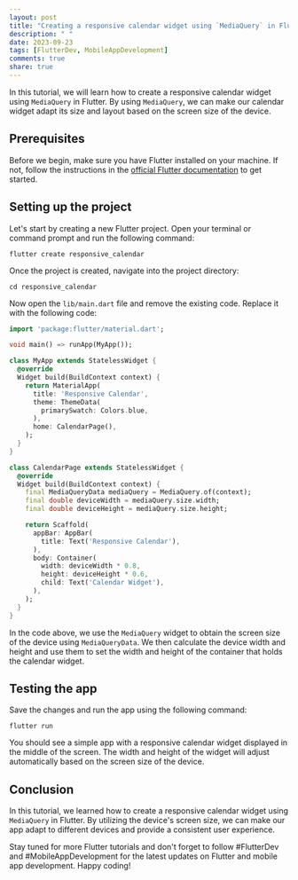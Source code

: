 ```yaml
---
layout: post
title: "Creating a responsive calendar widget using `MediaQuery` in Flutter"
description: " "
date: 2023-09-23
tags: [FlutterDev, MobileAppDevelopment]
comments: true
share: true
---
```


In this tutorial, we will learn how to create a responsive calendar widget using `MediaQuery` in Flutter. By using `MediaQuery`, we can make our calendar widget adapt its size and layout based on the screen size of the device.

## Prerequisites
Before we begin, make sure you have Flutter installed on your machine. If not, follow the instructions in the [official Flutter documentation](https://flutter.dev/docs/get-started/install) to get started.

## Setting up the project
Let's start by creating a new Flutter project. Open your terminal or command prompt and run the following command:

```
flutter create responsive_calendar
```

Once the project is created, navigate into the project directory:

```
cd responsive_calendar
```

Now open the `lib/main.dart` file and remove the existing code. Replace it with the following code:

```dart
import 'package:flutter/material.dart';

void main() => runApp(MyApp());

class MyApp extends StatelessWidget {
  @override
  Widget build(BuildContext context) {
    return MaterialApp(
      title: 'Responsive Calendar',
      theme: ThemeData(
        primarySwatch: Colors.blue,
      ),
      home: CalendarPage(),
    );
  }
}

class CalendarPage extends StatelessWidget {
  @override
  Widget build(BuildContext context) {
    final MediaQueryData mediaQuery = MediaQuery.of(context);
    final double deviceWidth = mediaQuery.size.width;
    final double deviceHeight = mediaQuery.size.height;

    return Scaffold(
      appBar: AppBar(
        title: Text('Responsive Calendar'),
      ),
      body: Container(
        width: deviceWidth * 0.8,
        height: deviceHeight * 0.6,
        child: Text('Calendar Widget'),
      ),
    );
  }
}
```

In the code above, we use the `MediaQuery` widget to obtain the screen size of the device using `MediaQueryData`. We then calculate the device width and height and use them to set the width and height of the container that holds the calendar widget.

## Testing the app
Save the changes and run the app using the following command:

```
flutter run
```

You should see a simple app with a responsive calendar widget displayed in the middle of the screen. The width and height of the widget will adjust automatically based on the screen size of the device.

## Conclusion
In this tutorial, we learned how to create a responsive calendar widget using `MediaQuery` in Flutter. By utilizing the device's screen size, we can make our app adapt to different devices and provide a consistent user experience.

Stay tuned for more Flutter tutorials and don't forget to follow #FlutterDev and #MobileAppDevelopment for the latest updates on Flutter and mobile app development. Happy coding!